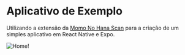 # Aplicativo de Exemplo

Utilizando a extensão da [Momo No Hana Scan](https://github.com/project-arashi/arashi-extensions/tree/main/src/extensions/momo-no-hana-scan) para a criação de um simples aplicativo em React Native e Expo.

![Home!](https://media.discordapp.net/attachments/770462935066869772/952255733901172826/Screenshot_20220312-132347_Expo_Go.jpg?width=226&height=477)
